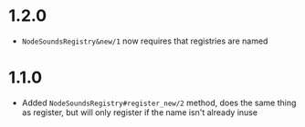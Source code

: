 # 1.2.0

* `NodeSoundsRegistry&new/1` now requires that registries are named

# 1.1.0

* Added `NodeSoundsRegistry#register_new/2` method, does the same thing as register, but will only register if the name isn't already inuse
